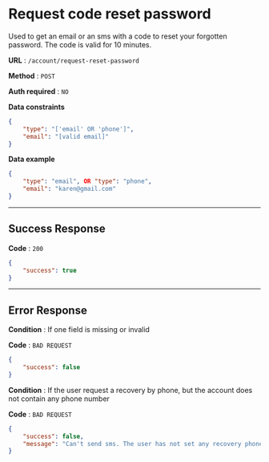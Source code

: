 # Request code reset password

Used to get an email or an sms with a code to reset your forgotten password. The code is valid for 10 minutes.

**URL** : `/account/request-reset-password`

**Method** : `POST`

**Auth required** : `NO`

**Data constraints**

```json
{
    "type": "['email' OR 'phone']",
    "email": "[valid email]"
}
```

**Data example**

```json
{
    "type": "email", OR "type": "phone",
    "email": "karen@gmail.com"
}
```

---

## Success Response

**Code** : `200`

```json
{
    "success": true
}
```

---

## Error Response

**Condition** : If one field is missing or invalid

**Code** : `BAD REQUEST`

```json
{
    "success": false
}
```

**Condition** : If the user request a recovery by phone, but the account does not contain any phone number

**Code** : `BAD REQUEST`

```json
{
    "success": false,
    "message": "Can't send sms. The user has not set any recovery phone number."
}
```